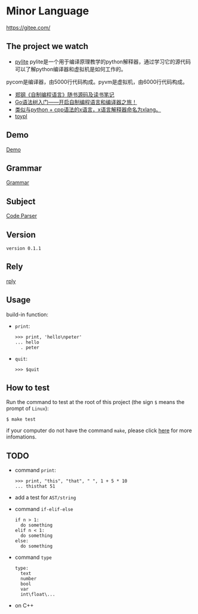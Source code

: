 # Minor Language

https://gitee.com/

## The project we watch
- [pylite](https://github.com/linuxmooc/pylite)
pylite是一个用于编译原理教学的python解释器，通过学习它的源代码可以了解python编译器和虚拟机是如何工作的。

pycom是编译器，由5000行代码构成。pyvm是虚拟机，由6000行代码构成。
- [郑钢《自制编程语言》随书源码及读书笔记](https://github.com/yifengyou/sparrow)
- [Go语法树入门——开启自制编程语言和编译器之旅！](https://github.com/chai2010/go-ast-book)
- [类似与python + cpp语法的x语言，x语言解释器命名为xlang。](https://github.com/lws597/xlang)
- [toypl](https://github.com/ayuLiao/ToyPL/blob/master/lexer.py)
## Demo
[Demo](https://github.com/streetartist/minor/blob/master/Demo.md)

## Grammar
[Grammar](https://github.com/streetartist/minor/blob/master/Grammar.md)

## Subject
[Code Parser](https://github.com/streetartist/minor/blob/master/CodeParser.md)

## Version

```text
version 0.1.1
```

## Rely
[rply](https://pypi.org/project/rply/)


## Usage

build-in function:

- `print`:
  ```
  >>> print, 'hello\npeter'
  ... hello
    . peter
  ```
- `quit`:
  ```
  >>> $quit
  ```

## How to test
Run the command to test at the root of this project (the sign `$` means the
prompt of `Linux`):
```shell
$ make test
```

if your computer do not have the command `make`, please click
[here](https://www.gnu.org/software/make/) for more infomations.

## TODO

- command `print`:
  ```minor
  >>> print, "this", "that", " ", 1 + 5 * 10
  ... thisthat 51
  ```

- add a test for `AST/string`

- command `if-elif-else`
  ```minor
  if n > 1:
    do something
  elif n < 1:
    do something
  else:
    do something
  ```

- command `type`
  ```minor
  type:
    text
    number
    bool
    var
    int\float\...
  ```
- on C++
